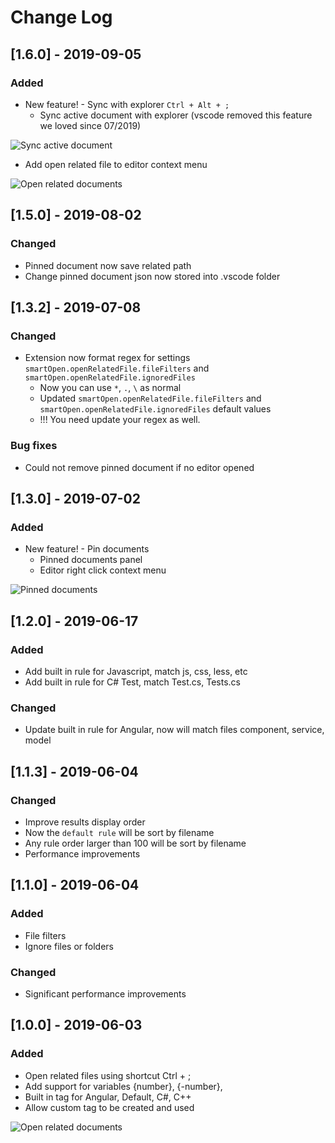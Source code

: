 # Change Log

## [1.6.0] - 2019-09-05

### Added

* New feature! - Sync with explorer `Ctrl + Alt + ;`
  * Sync active document with explorer (vscode removed this feature we loved since 07/2019)

<img src="https://raw.githubusercontent.com/SmartyTomato/SmartOpen/master/resources/img/readme/sync_active_document.gif" alt="Sync active document">

* Add open related file to editor context menu

<img src="https://raw.githubusercontent.com/SmartyTomato/SmartOpen/master/resources/img/readme/open_related_documents.gif" alt="Open related documents">

## [1.5.0] - 2019-08-02

### Changed

* Pinned document now save related path
* Change pinned document json now stored into .vscode folder

## [1.3.2] - 2019-07-08

### Changed

* Extension now format regex for settings `smartOpen.openRelatedFile.fileFilters` and `smartOpen.openRelatedFile.ignoredFiles`
  * Now you can use `*`, `.`, `\` as normal
  * Updated `smartOpen.openRelatedFile.fileFilters` and `smartOpen.openRelatedFile.ignoredFiles` default values
  * !!! You need update your regex as well.

### Bug fixes

* Could not remove pinned document if no editor opened

## [1.3.0] - 2019-07-02

### Added

* New feature! - Pin documents
  * Pinned documents panel
  * Editor right click context menu

<img src="https://raw.githubusercontent.com/SmartyTomato/SmartOpen/master/resources/img/readme/pin_document.gif" alt="Pinned documents">

## [1.2.0] - 2019-06-17

### Added

* Add built in rule for Javascript, match js, css, less, etc
* Add built in rule for C# Test, match Test.cs, Tests.cs

### Changed

* Update built in rule for Angular, now will match files component, service, model

## [1.1.3] - 2019-06-04

### Changed

* Improve results display order
* Now the `default rule` will be sort by filename
* Any rule order larger than 100 will be sort by filename
* Performance improvements

## [1.1.0] - 2019-06-04

### Added

* File filters
* Ignore files or folders

### Changed

* Significant performance improvements

## [1.0.0] - 2019-06-03

### Added

* Open related files using shortcut Ctrl + ;
* Add support for variables {number}, {-number},
* Built in tag for Angular, Default, C#, C++
* Allow custom tag to be created and used

<img src="https://raw.githubusercontent.com/SmartyTomato/SmartOpen/master/resources/img/readme/open_related_documents.gif" alt="Open related documents">
